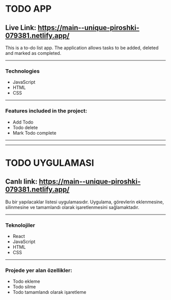 # TODO APP
## Live Link: https://main--unique-piroshki-079381.netlify.app/

This is a to-do list app. The application allows tasks to be added, deleted and marked as completed.

---
### Technologies
- JavaScript
- HTML
- CSS
---
### Features included in the project:
- Add Todo
- Todo delete
- Mark Todo complete
---
---
# TODO UYGULAMASI
## Canlı link: https://main--unique-piroshki-079381.netlify.app/

Bu bir yapılacaklar listesi uygulamasıdır. Uygulama, görevlerin eklenmesine, silinmesine ve tamamlandı olarak işaretlenmesini sağlamaktadır.

---
### Teknolojiler
- React
- JavaScript
- HTML
- CSS
---
### Projede yer alan özellikler:
- Todo ekleme
- Todo silme
- Todo tamamlandı olarak işaretleme

